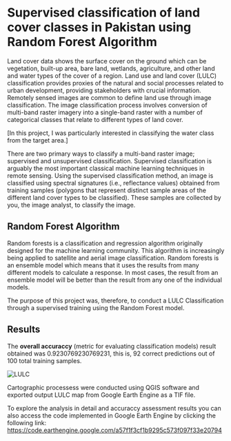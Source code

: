 
# Supervised classification of land cover classes in Pakistan using Random Forest Algorithm
Land cover data shows the surface cover on the ground which can be vegetation, built-up area, bare land, wetlands, agriculture, and other land and water types of the cover of a region. Land use and land cover (LULC) classification provides proxies of the natural and social processes related to urban development, providing stakeholders with crucial information. Remotely sensed images are common to define land use through image classification.
The image classification process involves conversion of multi-band raster imagery into a single-band raster with a number of categorical classes that relate to different types of land cover.

[In this project, I was particularly interested in classifying the water class from the target area.] 

There are two primary ways to classify a multi-band raster image; supervised and unsupervised classification. 
Supervised classification is arguably the most important classical machine learning techniques in remote sensing. 
Using the supervised classification method, an image is classified using spectral signatures (i.e., reflectance values) obtained from training samples (polygons that represent distinct sample areas of the different land cover types to be classified). These samples are collected by you, the image analyst, to classify the image. 

## Random Forest Algorithm
Random forests is a classification and regression algorithm originally designed for the machine learning community. 
This algorithm is increasingly being applied to satellite and aerial image classification. Random forests is an ensemble model which means that it uses the results from many different models to calculate a response. In most cases, the result from an ensemble model will be better than the result from any one of the individual models.

The purpose of this project was, therefore, to conduct a LULC Classification through a supervised training using the Random Forest model. 

## Results
The **overall accuraccy** (metric for evaluating classification models) result obtained was 0.9230769230769231, this is, 92 correct predictions out of 100 total training samples.

![LULC](https://user-images.githubusercontent.com/103893782/210900211-a6709601-1c56-49bf-bc04-410a919089ba.jpeg)

Cartographic processess were conducted using QGIS software and exported output LULC map from Google Earth Engine as a TIF file.

To explore the analysis in detail and accuraccy assessment results you can also access the code implemented in Google Earth Engine by clicking the following link:
https://code.earthengine.google.com/a57f1f3cf1b9295c573f097f33e20794
